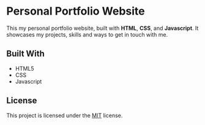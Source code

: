 # Personal Portfolio Website

This my personal portfolio website, built with **HTML**, **CSS**, and **Javascript**. It showcases my projects, skills and ways to get in touch with me.

## Built With 

- HTML5
- CSS
- Javascript

## License 

This project is licensed under the [MIT](LICENSE.md) license.